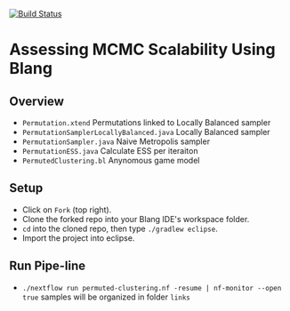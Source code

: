 [![Build Status](https://travis-ci.org/garyzhubc/blangGradAssignment-scaffold.png?branch=master)](https://travis-ci.org/garyzhubc/blangGradAssignment-scaffold)

# Assessing MCMC Scalability Using Blang

## Overview

- `Permutation.xtend` Permutations linked to Locally Balanced sampler
- `PermutationSamplerLocallyBalanced.java` Locally Balanced sampler
- `PermutationSampler.java` Naive Metropolis sampler
- `PermutationESS.java` Calculate ESS per iteraiton 
- `PermutedClustering.bl` Anynomous game model 

## Setup

- Click on ``Fork`` (top right).
- Clone the forked repo into your Blang IDE's workspace folder.
- ``cd`` into the cloned repo, then type ``./gradlew eclipse``.
- Import the project into eclipse.

## Run Pipe-line

- `./nextflow run permuted-clustering.nf -resume | nf-monitor --open true` samples will be organized in folder `links`
